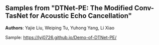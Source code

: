 ## Samples from "DTNet-PE: The Modified Conv-TasNet for Acoustic Echo Cancellation"
__Authors__: Yajie Liu, Weiping Tu, Yuhong Yang, Li Xiao


Sample: https://lyj0726.github.io/Demo-of-DTNet-PE/
